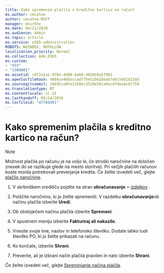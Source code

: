 ```yaml
---
title: Kako spremenim plačila s kreditno kartico na račun?
ms.author: cmcatee
author: cmcatee-MSFT
manager: mnirkhe
ms.date: 04/21/2020
ms.audience: Admin
ms.topic: article
ms.service: o365-administration
ROBOTS: NOINDEX, NOFOLLOW
localization_priority: Normal
ms.collection: Adm_O365
ms.custom:
- "433"
- "1500001"
ms.assetid: c8f2a1a1-9704-4d08-ba60-d836b9a5f981
ms.openlocfilehash: 4004ce468accad778e52b61bbab7e6c5dd1b13dd
ms.sourcegitcommit: c6692ce0fa1358ec3529e59ca0ecdfdea4cdc759
ms.translationtype: MT
ms.contentlocale: sl-SI
ms.lasthandoff: 09/14/2020
ms.locfileid: "47704991"
---
```

# <a name="how-do-i-change-from-credit-card-payments-to-invoice"></a>Kako spremenim plačila s kreditno kartico na račun?

> [!NOTE]
> Možnost plačila po računu je na voljo le, če stroški naročnine na določen znesek (ki se razlikuje glede na mesto storitve). Pri večjih plačilih računov boste morda potrebovali preverjanje kredita. Če želite izvedeti več, glejte [plačilo naročnine](https://docs.microsoft.com/microsoft-365/commerce/billing-and-payments/pay-for-your-subscription).

1. V skrbniškem središču pojdite na stran **obračunavanje**  >  [izdelkov](https://go.microsoft.com/fwlink/p/?linkid=842054) .

2. Poiščite naročnino, ki jo želite spremeniti. V razdelku **obračunavanje**ob načinu plačila izberite **Uredi**.

3. Ob obstoječem načinu plačila izberite **Spremeni**.

4. V spustnem meniju izberite **Fakturiraj ali nakazilo**.

5. Vnesite svoje ime, naslov in telefonsko številko. Dodate lahko tudi številko PO, ki jo želite prikazati na računu.

6. Ko končate, izberite **Shrani**.

7. Preverite, ali je izbrani način plačila pravilen in nato izberite **Shrani**.

Če želite izvedeti več, glejte [Spreminjanje načina plačila](https://docs.microsoft.com/microsoft-365/commerce/billing-and-payments/change-payment-method).